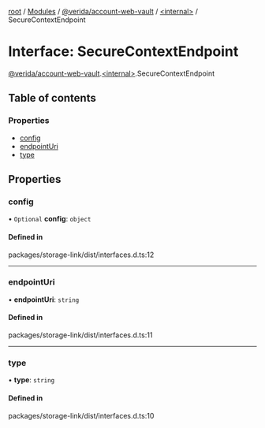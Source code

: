 [root](../README.md) / [Modules](../modules.md) / [@verida/account-web-vault](../modules/verida_account_web_vault.md) / [<internal\>](../modules/verida_account_web_vault._internal_.md) / SecureContextEndpoint

# Interface: SecureContextEndpoint

[@verida/account-web-vault](../modules/verida_account_web_vault.md).[<internal\>](../modules/verida_account_web_vault._internal_.md).SecureContextEndpoint

## Table of contents

### Properties

- [config](verida_account_web_vault._internal_.SecureContextEndpoint.md#config)
- [endpointUri](verida_account_web_vault._internal_.SecureContextEndpoint.md#endpointuri)
- [type](verida_account_web_vault._internal_.SecureContextEndpoint.md#type)

## Properties

### config

• `Optional` **config**: `object`

#### Defined in

packages/storage-link/dist/interfaces.d.ts:12

___

### endpointUri

• **endpointUri**: `string`

#### Defined in

packages/storage-link/dist/interfaces.d.ts:11

___

### type

• **type**: `string`

#### Defined in

packages/storage-link/dist/interfaces.d.ts:10

